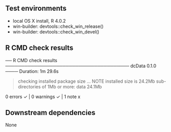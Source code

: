 ## Test environments
* local OS X install, R 4.0.2
* win-builder: devtools::check_win_release()
* win-builder: devtools::check_win_devel()


## R CMD check results

── R CMD check results ─────────────────────────────────────── dcData 0.1.0 ────
Duration: 1m 29.6s

> checking installed package size ... NOTE
    installed size is 24.2Mb
    sub-directories of 1Mb or more:
      data  24.1Mb

0 errors ✓ | 0 warnings ✓ | 1 note x


## Downstream dependencies
None
